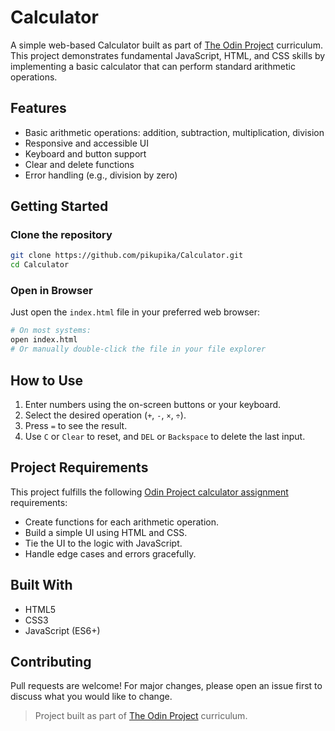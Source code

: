 # Calculator

A simple web-based Calculator built as part of [The Odin Project](https://www.theodinproject.com/) curriculum. This project demonstrates fundamental JavaScript, HTML, and CSS skills by implementing a basic calculator that can perform standard arithmetic operations.

## Features

- Basic arithmetic operations: addition, subtraction, multiplication, division
- Responsive and accessible UI
- Keyboard and button support
- Clear and delete functions
- Error handling (e.g., division by zero)



## Getting Started

### Clone the repository

```bash
git clone https://github.com/pikupika/Calculator.git
cd Calculator
```

### Open in Browser

Just open the `index.html` file in your preferred web browser:

```bash
# On most systems:
open index.html
# Or manually double-click the file in your file explorer
```

## How to Use

1. Enter numbers using the on-screen buttons or your keyboard.
2. Select the desired operation (`+`, `-`, `×`, `÷`).
3. Press `=` to see the result.
4. Use `C` or `Clear` to reset, and `DEL` or `Backspace` to delete the last input.

## Project Requirements

This project fulfills the following [Odin Project calculator assignment](https://www.theodinproject.com/lessons/foundations-calculator) requirements:
- Create functions for each arithmetic operation.
- Build a simple UI using HTML and CSS.
- Tie the UI to the logic with JavaScript.
- Handle edge cases and errors gracefully.

## Built With

- HTML5
- CSS3
- JavaScript (ES6+)

## Contributing

Pull requests are welcome! For major changes, please open an issue first to discuss what you would like to change.


> Project built as part of [The Odin Project](https://www.theodinproject.com/) curriculum.
